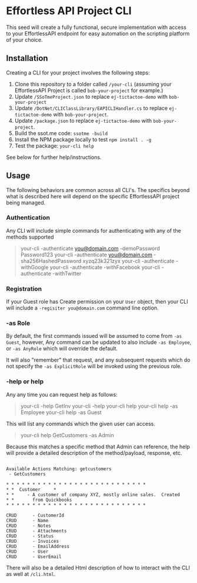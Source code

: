 # Effortless API Project CLI

This seed will create a fully functional, secure implementation with access to your
EffortlessAPI endpoint for easy automation on the scripting platform of your choice.

## Installation
Creating a CLI for your project involves the following steps:
1. Clone this repository to a folder called `/your-cli` (assuming your EffortlessAPI Project is called `bob-your-project` for example.)
2. Update `/SSoTmeProject.json` to replace `ej-tictactoe-demo` with `bob-your-project`
3. Update `/DotNet/CLIClassLibrary/EAPICLIHandler.cs` to replace `ej-tictactoe-demo` with `bob-your-project`.
4. Update `/package.json` to replace `ej-tictactoe-demo` with `bob-your-project`.
5. Build the ssot.me code: `ssotme -build`
6. Install the NPM package locally to test `npm install . -g`
7. Test the package: `your-cli help`
   
See below for further help/instructions.

## Usage
The following behaviors are common across all CLI's.  The specifics beyond what
is described here will depend on the specific EffortlessAPI project being
managed.

### Authentication
Any CLI will include simple commands for authenticating with any of the methods supported

> your-cli -authenticate you@domain.com -demoPassword Password123
> your-cli -authenticate you@domain.com -sha256HashedPassword xyzq23k321zyx
> your-cli -authenticate -withGoogle
> your-cli -authenticate -withFacebook
> your-cli -authenticate -withTwitter

### Registration
If your Guest role has Create permission on your `User` object, then your
CLI will include a `-regisiter you@domain.com` command line option.

### -as Role
By default, the first commands issued will be assumed to come from `-as Guest`, however, Any command can be updated to also include `-as Employee`, or `-as AnyRole` which will override the default.

It will also "remember" that request, and any subsequent requests which do not
specify the `-as ExplicitRole` will be invoked using the previous role.

### -help or help
Any any time you can request help as follows:
> your-cli -help GetInv
> your-cli -help
> your-cli help
> your-cli help -as Employee
> your-cli help -as Guest

This will list any commands which the given user can access.

> your-cli help GetCustomers -as Admin

Because this matches a specific method that Admin can reference, the
help will provide a detailed description of the method/payload, response, etc.

```Help for Admin.

Available Actions Matching: getcustomers
 - GetCustomers

* * * * * * * * * * * * * * * * * * * * * * * * * * *
* *  Customer     *
* *     - A customer of company XYZ, mostly online sales.  Created
* *       from Quickbooks
* * * * * * * * * * * * * * * * * * * * * * * * * * *

CRUD      - CustomerId
CRUD      - Name
CRUD      - Notes
CRUD      - Attachments
CRUD      - Status
CRUD      - Invoices
CRUD      - EmailAddress
CRUD      - User
CRUD      - UserEmail
```

There will also be a detailed Html description of how to interact with the
CLI as well at `/cli.html`.


